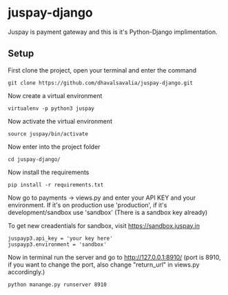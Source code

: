 # juspay-django

Juspay is payment gateway and this is it's Python-Django implimentation.

## Setup

First clone the project, open your terminal and enter the command

    git clone https://github.com/dhavalsavalia/juspay-django.git

Now create a virtual environment

    virtualenv -p python3 juspay

Now activate the virtual environment

    source juspay/bin/activate

Now enter into the project folder

    cd juspay-django/

Now install the requirements

    pip install -r requirements.txt

Now go to payments -> views.py and enter your API KEY and your environment. If it's on production use 'production', if it's development/sandbox use 'sandbox' (There is a sandbox key already)

To get new creadentials for sandbox, visit https://sandbox.juspay.in

    juspayp3.api_key = 'your key here'
    juspayp3.environment = 'sandbox'

Now in terminal run the server and go to http://127.0.0.1:8910/ (port is 8910, if you want to change the port, also change "return_url" in views.py accordingly.)

	python manange.py runserver 8910